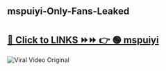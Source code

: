 
 ## mspuiyi-Only-Fans-Leaked

# <h2><a href="https://clipsfans.com/mspuiyi&ref=git">🔗 Click to LINKS ⏩⏩ 👉 🟢 mspuiyi </a></h2>

<a href="https://clipsfans.com/mspuiyi&ref=git" rel="nofollow" data-target="animated-image.originalLink"><img src="https://i.ibb.co.com/xMMVF88/686577567.gif" alt="Viral Video Original" style="max-width: 100%; display: inline-block;" data-target="animated-image.originalImage"></a>
